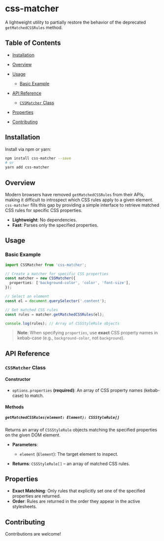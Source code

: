 # css-matcher

A lightweight utility to partially restore the behavior of the deprecated `getMatchedCSSRules` method.

## Table of Contents

* [Installation](#installation)
* [Overview](#overview)
* [Usage](#usage)

    * [Basic Example](#basic-example)
* [API Reference](#api-reference)

    * [`CSSMatcher` Class](#cssmatcher-class)
* [Properties](#properties)
* [Contributing](#contributing)

## Installation

Install via npm or yarn:

```bash
npm install css-matcher --save
# or
yarn add css-matcher
```

## Overview

Modern browsers have removed `getMatchedCSSRules` from their APIs, making it difficult to introspect which CSS rules apply to a given element. `css-matcher` fills this gap by providing a simple interface to retrieve matched CSS rules for specific CSS properties.

* **Lightweight**: No dependencies.
* **Fast**: Parses only the specified properties.

## Usage

### Basic Example

```ts
import CSSMatcher from 'css-matcher';

// Create a matcher for specific CSS properties
const matcher = new CSSMatcher({
  properties: ['background-color', 'color', 'font-size'],
});

// Select an element
const el = document.querySelector('.content');

// Get matched CSS rules
const rules = matcher.getMatchedCSSRules(el);

console.log(rules); // Array of CSSStyleRule objects
```

> **Note**: When specifying `properties`, use **exact** CSS property names in kebab-case (e.g., `background-color`, not `background`).

## API Reference

### `CSSMatcher` Class

#### Constructor

* `options.properties` **(required)**: An array of CSS property names (kebab-case) to match.

#### Methods

##### `getMatchedCSSRules(element: Element): CSSStyleRule[]`

Returns an array of `CSSStyleRule` objects matching the specified properties on the given DOM element.

* **Parameters**:

    * `element` (`Element`): The target element to inspect.
* **Returns**: `CSSStyleRule[]` – an array of matched CSS rules.

## Properties

* **Exact Matching**: Only rules that explicitly set one of the specified properties are returned.
* **Order**: Rules are returned in the order they appear in the active stylesheets.

## Contributing

Contributions are welcome!
